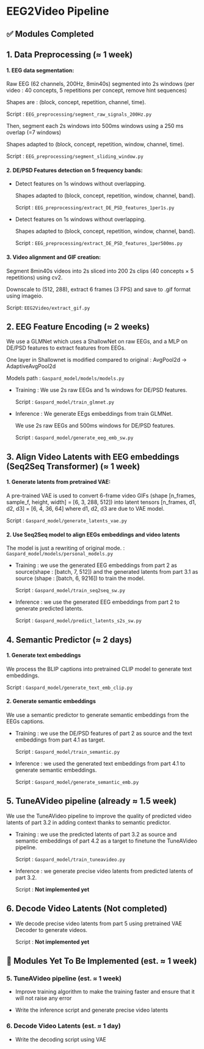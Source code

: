 # EEG2Video Pipeline 
## ✅ Modules Completed
## 1. Data Preprocessing  ($\approx$ 1 week)
#### 1. EEG data segmentation:

Raw EEG (62 channels, 200Hz, 8min40s) segmented into 2s windows (per video : 40 concepts, 5 repetitions per concept, remove hint sequences)

Shapes are : (block, concept, repetition, channel, time).

Script : `EEG_preprocessing/segment_raw_signals_200Hz.py`

Then, segment each 2s windows into 500ms windows using a 250 ms overlap (=7 windows)

Shapes adapted to (block, concept, repetition, window, channel, time).

Script : `EEG_preprocessing/segment_sliding_window.py`

#### 2. DE/PSD Features detection on 5 frequency bands:
- Detect features on 1s windows without overlapping.

    Shapes adapted to (block, concept, repetition, window, channel, band).

    Script : `EEG_preprocessing/extract_DE_PSD_features_1per1s.py`

- Detect features on 1s windows without overlapping.

    Shapes adapted to (block, concept, repetition, window, channel, band).

    Script : `EEG_preprocessing/extract_DE_PSD_features_1per500ms.py`

#### 3. Video alignment and GIF creation:

Segment 8min40s videos into 2s sliced into 200 2s clips (40 concepts × 5 repetitions) using cv2.

Downscale to (512, 288), extract 6 frames (3 FPS) and save to .gif format using imageio.

Script: `EEG2Video/extract_gif.py`


## 2. EEG Feature Encoding ($\approx$ 2 weeks)
We use a GLMNet which uses a ShallowNet on raw EEGs, and a MLP on DE/PSD features to extract features from EEGs.

One layer in Shallownet is modified compared to original : AvgPool2d -> AdaptiveAvgPool2d

Models path : `Gaspard_model/models/models.py` 

- Training :  We use 2s raw EEGs and 1s windows for DE/PSD features.

    Script : `Gaspard_model/train_glmnet.py`

- Inference : We generate EEgs embeddings from train GLMNet.

    We use 2s raw EEGs and 500ms windows for DE/PSD features.

    Script : `Gaspard_model/generate_eeg_emb_sw.py`

## 3. Align Video Latents with EEG embeddings (Seq2Seq Transformer) ($\approx$ 1 week)
#### 1. Generate latents from pretrained VAE:

A pre-trained VAE is used to convert 6-frame video GIFs (shape [n_frames, sample_f, height, width] = [6, 3, 288, 512]) into latent tensors [n_frames, d1, d2, d3] = [6, 4, 36, 64] where d1, d2, d3 are due to VAE model.

Script : `Gaspard_model/generate_latents_vae.py`

#### 2. Use Seq2Seq model to align EEGs embeddings and video latents

The model is just a rewriting of original mode. : `Gaspard_model/models/personal_models.py`

- Training : we use the generated EEG embeddings from part 2 as source(shape : [batch, 7, 512]) and the generated latents from part 3.1 as source (shape : [batch, 6, 9216]) to train the model.
    
    Script : `Gaspard_model/train_seq2seq_sw.py`

- Inference : we use the generated EEG embeddings from part 2 to generate predicted latents.

    Script : `Gaspard_model/predict_latents_s2s_sw.py`

## 4. Semantic Predictor ($\approx$ 2 days)

#### 1. Generate text embeddings
We process the BLIP captions into pretrained CLIP model to generate text embeddings.

Script : `Gaspard_model/generate_text_emb_clip.py`

#### 2. Generate semantic embeddings

We use a semantic predictor to generate semantic embeddings from the EEGs captions.

- Training : we use the DE/PSD features of part 2 as source and the text embeddings from part 4.1 as target.

    Script : `Gaspard_model/train_semantic.py`

- Inference : we used the generated text embeddings from part 4.1 to generate semantic embeddings.

    Script : `Gaspard_model/generate_semantic_emb.py`

## 5. TuneAVideo pipeline (already $\approx$ 1.5 week)

We use the TuneAVideo pipeline to improve the quality of predicted video latents of part 3.2 in adding context thanks to semantic predictor.

- Training : we use the predicted latents of part 3.2 as source and semantic embeddings of part 4.2 as a target to finetune the TuneAVideo pipeline.

    Script : `Gaspard_model/train_tuneavideo.py`

- Inference : we generate precise video latents from predicted latents of part 3.2.

    Script : **Not implemented yet**

## 6. Decode Video Latents (Not completed)

- We decode precise video latents from part 5 using pretrained VAE Decoder to generate videos.

    Script : **Not implemented yet**

## 🔴 Modules Yet To Be Implemented (est. $\approx$ 1 week)

### 5. TuneAVideo pipeline (est. $\approx$ 1 week)

- Improve training algorithm to make the training faster and ensure that it will not raise any error

- Write the inference script and generate precise video latents

### 6. Decode Video Latents (est. $\approx$ 1 day)

- Write the decoding script using VAE

